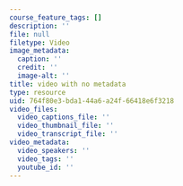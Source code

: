 ```yaml
---
course_feature_tags: []
description: ''
file: null
filetype: Video
image_metadata:
  caption: ''
  credit: ''
  image-alt: ''
title: video with no metadata
type: resource
uid: 764f80e3-bda1-44a6-a24f-66418e6f3218
video_files:
  video_captions_file: ''
  video_thumbnail_file: ''
  video_transcript_file: ''
video_metadata:
  video_speakers: ''
  video_tags: ''
  youtube_id: ''
---
```

